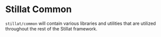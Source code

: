 Stillat Common
======

`stillat/common` will contain various libraries and utilities that are utilized throughout the rest of the Stillat framework.